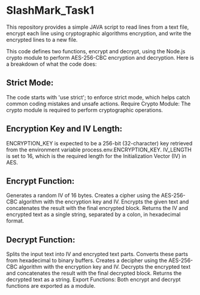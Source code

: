 # SlashMark_Task1
This repository provides a simple JAVA script to read lines from a text file, encrypt each line using cryptographic algorithms encryption, and write the encrypted lines to a new file.

This code defines two functions, encrypt and decrypt, using the Node.js crypto module to perform AES-256-CBC encryption and decryption. Here is a breakdown of what the code does:

## Strict Mode: 
The code starts with 'use strict'; to enforce strict mode, which helps catch common coding mistakes and unsafe actions.
Require Crypto Module: The crypto module is required to perform cryptographic operations.

## Encryption Key and IV Length:
ENCRYPTION_KEY is expected to be a 256-bit (32-character) key retrieved from the environment variable process.env.ENCRYPTION_KEY.
IV_LENGTH is set to 16, which is the required length for the Initialization Vector (IV) in AES.

## Encrypt Function:
Generates a random IV of 16 bytes.
Creates a cipher using the AES-256-CBC algorithm with the encryption key and IV.
Encrypts the given text and concatenates the result with the final encrypted block.
Returns the IV and encrypted text as a single string, separated by a colon, in hexadecimal format.

## Decrypt Function:
Splits the input text into IV and encrypted text parts.
Converts these parts from hexadecimal to binary buffers.
Creates a decipher using the AES-256-CBC algorithm with the encryption key and IV.
Decrypts the encrypted text and concatenates the result with the final decrypted block.
Returns the decrypted text as a string.
Export Functions: Both encrypt and decrypt functions are exported as a module.
